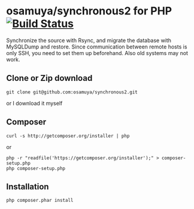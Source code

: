 # osamuya/synchronous2 for PHP [![Build Status](https://img.shields.io/travis/Seldaek/monolog.svg)](https://github.com/osamuya/synchronous2)

Synchronize the source with Rsync, and migrate the database with MySQLDump and restore. Since communication between remote hosts is only SSH, you need to set them up beforehand. Also old systems may not work.

## Clone or Zip download

````
git clone git@github.com:osamuya/synchronous2.git
````
or I download it myself

## Composer

````
curl -s http://getcomposer.org/installer | php
````
or
````
php -r "readfile('https://getcomposer.org/installer');" > composer-setup.php
php composer-setup.php
````
## Installation

````
php composer.phar install
````

